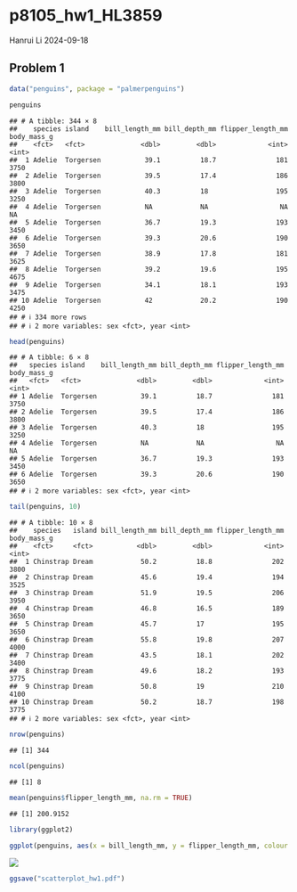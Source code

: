 p8105_hw1_HL3859
================
Hanrui Li
2024-09-18

## Problem 1

``` r
data("penguins", package = "palmerpenguins")
```

``` r
penguins
```

    ## # A tibble: 344 × 8
    ##    species island    bill_length_mm bill_depth_mm flipper_length_mm body_mass_g
    ##    <fct>   <fct>              <dbl>         <dbl>             <int>       <int>
    ##  1 Adelie  Torgersen           39.1          18.7               181        3750
    ##  2 Adelie  Torgersen           39.5          17.4               186        3800
    ##  3 Adelie  Torgersen           40.3          18                 195        3250
    ##  4 Adelie  Torgersen           NA            NA                  NA          NA
    ##  5 Adelie  Torgersen           36.7          19.3               193        3450
    ##  6 Adelie  Torgersen           39.3          20.6               190        3650
    ##  7 Adelie  Torgersen           38.9          17.8               181        3625
    ##  8 Adelie  Torgersen           39.2          19.6               195        4675
    ##  9 Adelie  Torgersen           34.1          18.1               193        3475
    ## 10 Adelie  Torgersen           42            20.2               190        4250
    ## # ℹ 334 more rows
    ## # ℹ 2 more variables: sex <fct>, year <int>

``` r
head(penguins)
```

    ## # A tibble: 6 × 8
    ##   species island    bill_length_mm bill_depth_mm flipper_length_mm body_mass_g
    ##   <fct>   <fct>              <dbl>         <dbl>             <int>       <int>
    ## 1 Adelie  Torgersen           39.1          18.7               181        3750
    ## 2 Adelie  Torgersen           39.5          17.4               186        3800
    ## 3 Adelie  Torgersen           40.3          18                 195        3250
    ## 4 Adelie  Torgersen           NA            NA                  NA          NA
    ## 5 Adelie  Torgersen           36.7          19.3               193        3450
    ## 6 Adelie  Torgersen           39.3          20.6               190        3650
    ## # ℹ 2 more variables: sex <fct>, year <int>

``` r
tail(penguins, 10)
```

    ## # A tibble: 10 × 8
    ##    species   island bill_length_mm bill_depth_mm flipper_length_mm body_mass_g
    ##    <fct>     <fct>           <dbl>         <dbl>             <int>       <int>
    ##  1 Chinstrap Dream            50.2          18.8               202        3800
    ##  2 Chinstrap Dream            45.6          19.4               194        3525
    ##  3 Chinstrap Dream            51.9          19.5               206        3950
    ##  4 Chinstrap Dream            46.8          16.5               189        3650
    ##  5 Chinstrap Dream            45.7          17                 195        3650
    ##  6 Chinstrap Dream            55.8          19.8               207        4000
    ##  7 Chinstrap Dream            43.5          18.1               202        3400
    ##  8 Chinstrap Dream            49.6          18.2               193        3775
    ##  9 Chinstrap Dream            50.8          19                 210        4100
    ## 10 Chinstrap Dream            50.2          18.7               198        3775
    ## # ℹ 2 more variables: sex <fct>, year <int>

``` r
nrow(penguins)
```

    ## [1] 344

``` r
ncol(penguins)
```

    ## [1] 8

``` r
mean(penguins$flipper_length_mm, na.rm = TRUE)
```

    ## [1] 200.9152

``` r
library(ggplot2)

ggplot(penguins, aes(x = bill_length_mm, y = flipper_length_mm, colour = species)) + geom_point()
```

![](p8105_hw1_HL3859_files/figure-gfm/unnamed-chunk-3-1.png)<!-- -->

``` r
ggsave("scatterplot_hw1.pdf")
```
